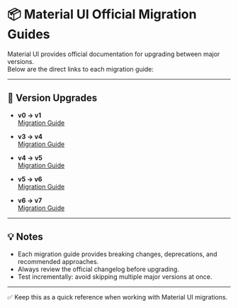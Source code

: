 # 📦 Material UI Official Migration Guides

Material UI provides official documentation for upgrading between major versions.  
Below are the direct links to each migration guide:

---

## 🔄 Version Upgrades

- **v0 → v1**  
  [Migration Guide](https://mui.com/material-ui/migration/migration-v0x/)

- **v3 → v4**  
  [Migration Guide](https://mui.com/material-ui/migration/migration-v3/)

- **v4 → v5**  
  [Migration Guide](https://mui.com/material-ui/migration/migration-v4/)

- **v5 → v6**  
  [Migration Guide](https://mui.com/material-ui/migration/upgrade-to-v6/)

- **v6 → v7**  
  [Migration Guide](https://mui.com/material-ui/migration/upgrade-to-v7/)

---

## 💡 Notes
- Each migration guide provides breaking changes, deprecations, and recommended approaches.  
- Always review the official changelog before upgrading.  
- Test incrementally: avoid skipping multiple major versions at once.  

---
✅ Keep this as a quick reference when working with Material UI migrations.
